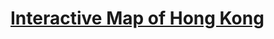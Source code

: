# <a href='https://utrenic.github.io/DataProducts/DP_WK2_VisProduct.html'>Interactive Map of Hong Kong</a>

